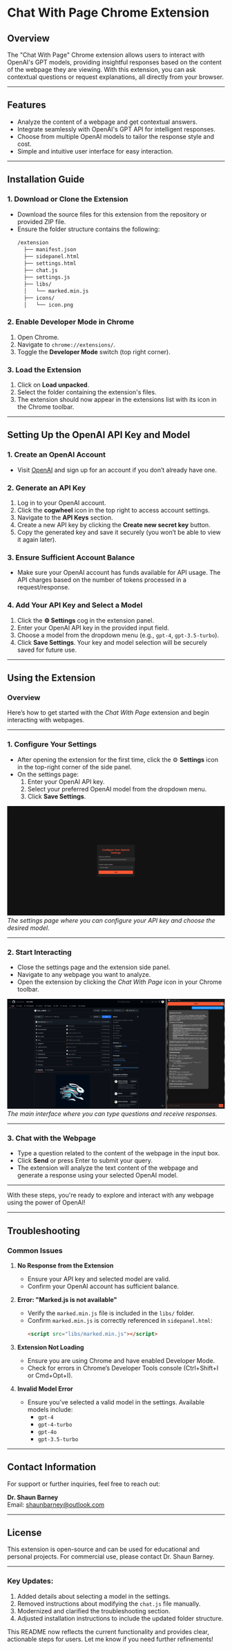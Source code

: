 # Chat With Page Chrome Extension

## Overview
The "Chat With Page" Chrome extension allows users to interact with OpenAI's GPT models, providing insightful responses based on the content of the webpage they are viewing. With this extension, you can ask contextual questions or request explanations, all directly from your browser.

---

## Features
- Analyze the content of a webpage and get contextual answers.
- Integrate seamlessly with OpenAI's GPT API for intelligent responses.
- Choose from multiple OpenAI models to tailor the response style and cost.
- Simple and intuitive user interface for easy interaction.

---

## Installation Guide

### 1. **Download or Clone the Extension**
- Download the source files for this extension from the repository or provided ZIP file.
- Ensure the folder structure contains the following:
  ```
  /extension
    ├── manifest.json
    ├── sidepanel.html
    ├── settings.html
    ├── chat.js
    ├── settings.js
    ├── libs/
    │   └── marked.min.js
    ├── icons/
    │   └── icon.png
  ```

### 2. **Enable Developer Mode in Chrome**
1. Open Chrome.
2. Navigate to `chrome://extensions/`.
3. Toggle the **Developer Mode** switch (top right corner).

### 3. **Load the Extension**
1. Click on **Load unpacked**.
2. Select the folder containing the extension's files.
3. The extension should now appear in the extensions list with its icon in the Chrome toolbar.

---

## Setting Up the OpenAI API Key and Model

### 1. **Create an OpenAI Account**
- Visit [OpenAI](https://platform.openai.com/) and sign up for an account if you don’t already have one.

### 2. **Generate an API Key**
1. Log in to your OpenAI account.
2. Click the **cogwheel** icon in the top right to access account settings.
3. Navigate to the **API Keys** section.
4. Create a new API key by clicking the **Create new secret key** button.
5. Copy the generated key and save it securely (you won’t be able to view it again later).

### 3. **Ensure Sufficient Account Balance**
- Make sure your OpenAI account has funds available for API usage. The API charges based on the number of tokens processed in a request/response.

### 4. **Add Your API Key and Select a Model**
1. Click the **⚙️ Settings** cog in the extension panel.
2. Enter your OpenAI API key in the provided input field.
3. Choose a model from the dropdown menu (e.g., `gpt-4`, `gpt-3.5-turbo`).
4. Click **Save Settings**. Your key and model selection will be securely saved for future use.

---

## Using the Extension

### **Overview**
Here’s how to get started with the *Chat With Page* extension and begin interacting with webpages.

---

### **1. Configure Your Settings**
- After opening the extension for the first time, click the ⚙️ **Settings** icon in the top-right corner of the side panel.  
- On the settings page:
  1. Enter your OpenAI API key.
  2. Select your preferred OpenAI model from the dropdown menu.
  3. Click **Save Settings**.  

![Settings Page](./screenshots/settings.png)  
*The settings page where you can configure your API key and choose the desired model.*

---

### **2. Start Interacting**
- Close the settings page and the extension side panel.
- Navigate to any webpage you want to analyze.
- Open the extension by clicking the *Chat With Page* icon in your Chrome toolbar.

![Main Interface](./screenshots/main.png)  
*The main interface where you can type questions and receive responses.*

---

### **3. Chat with the Webpage**
- Type a question related to the content of the webpage in the input box.  
- Click **Send** or press Enter to submit your query.  
- The extension will analyze the text content of the webpage and generate a response using your selected OpenAI model.

---

With these steps, you're ready to explore and interact with any webpage using the power of OpenAI!

---

## Troubleshooting

### Common Issues
1. **No Response from the Extension**
   - Ensure your API key and selected model are valid.
   - Confirm your OpenAI account has sufficient balance.

2. **Error: "Marked.js is not available"**
   - Verify the `marked.min.js` file is included in the `libs/` folder.
   - Confirm `marked.min.js` is correctly referenced in `sidepanel.html`:
     ```html
     <script src="libs/marked.min.js"></script>
     ```

3. **Extension Not Loading**
   - Ensure you are using Chrome and have enabled Developer Mode.
   - Check for errors in Chrome’s Developer Tools console (Ctrl+Shift+I or Cmd+Opt+I).

4. **Invalid Model Error**
   - Ensure you’ve selected a valid model in the settings. Available models include:
     - `gpt-4`
     - `gpt-4-turbo`
     - `gpt-4o`
     - `gpt-3.5-turbo`
---

## Contact Information

For support or further inquiries, feel free to reach out:

**Dr. Shaun Barney**  
Email: [shaunbarney@outlook.com](mailto:shaunbarney@outlook.com)

---

## License
This extension is open-source and can be used for educational and personal projects. For commercial use, please contact Dr. Shaun Barney.

---

### Key Updates:
1. Added details about selecting a model in the settings.
2. Removed instructions about modifying the `chat.js` file manually.
3. Modernized and clarified the troubleshooting section.
4. Adjusted installation instructions to include the updated folder structure.

This README now reflects the current functionality and provides clear, actionable steps for users. Let me know if you need further refinements!
